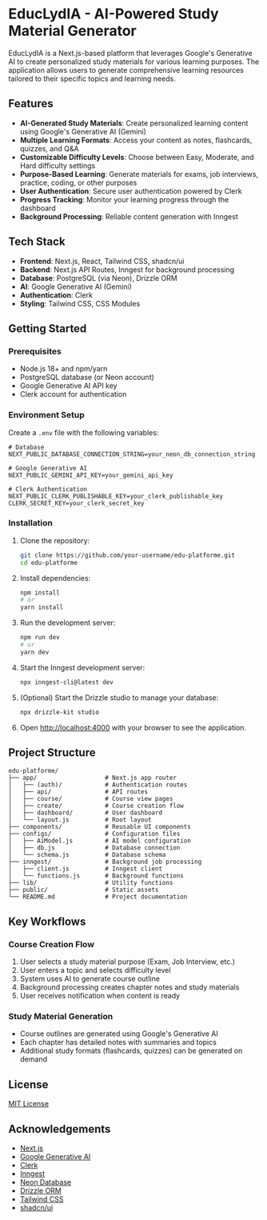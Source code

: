 # EducLydIA - AI-Powered Study Material Generator


EducLydIA is a Next.js-based platform that leverages Google's Generative AI to create personalized study materials for various learning purposes. The application allows users to generate comprehensive learning resources tailored to their specific topics and learning needs.

## Features

- **AI-Generated Study Materials**: Create personalized learning content using Google's Generative AI (Gemini)
- **Multiple Learning Formats**: Access your content as notes, flashcards, quizzes, and Q&A
- **Customizable Difficulty Levels**: Choose between Easy, Moderate, and Hard difficulty settings
- **Purpose-Based Learning**: Generate materials for exams, job interviews, practice, coding, or other purposes
- **User Authentication**: Secure user authentication powered by Clerk
- **Progress Tracking**: Monitor your learning progress through the dashboard
- **Background Processing**: Reliable content generation with Inngest

## Tech Stack

- **Frontend**: Next.js, React, Tailwind CSS, shadcn/ui
- **Backend**: Next.js API Routes, Inngest for background processing
- **Database**: PostgreSQL (via Neon), Drizzle ORM
- **AI**: Google Generative AI (Gemini)
- **Authentication**: Clerk
- **Styling**: Tailwind CSS, CSS Modules

## Getting Started

### Prerequisites

- Node.js 18+ and npm/yarn
- PostgreSQL database (or Neon account)
- Google Generative AI API key
- Clerk account for authentication

### Environment Setup

Create a `.env` file with the following variables:

```env
# Database
NEXT_PUBLIC_DATABASE_CONNECTION_STRING=your_neon_db_connection_string

# Google Generative AI
NEXT_PUBLIC_GEMINI_API_KEY=your_gemini_api_key

# Clerk Authentication
NEXT_PUBLIC_CLERK_PUBLISHABLE_KEY=your_clerk_publishable_key
CLERK_SECRET_KEY=your_clerk_secret_key
```

### Installation

1. Clone the repository:
   ```bash
   git clone https://github.com/your-username/edu-platforme.git
   cd edu-platforme
   ```

2. Install dependencies:
   ```bash
   npm install
   # or
   yarn install
   ```

3. Run the development server:
   ```bash
   npm run dev
   # or
   yarn dev
   ```

4. Start the Inngest development server:
   ```bash
   npx inngest-cli@latest dev
   ```

5. (Optional) Start the Drizzle studio to manage your database:
   ```bash
   npx drizzle-kit studio
   ```

6. Open [http://localhost:4000](http://localhost:4000) with your browser to see the application.

## Project Structure

```
edu-platforme/
├── app/                   # Next.js app router
│   ├── (auth)/            # Authentication routes
│   ├── api/               # API routes
│   ├── course/            # Course view pages
│   ├── create/            # Course creation flow
│   ├── dashboard/         # User dashboard
│   └── layout.js          # Root layout
├── components/            # Reusable UI components
├── configs/               # Configuration files
│   ├── AiModel.js         # AI model configuration
│   ├── db.js              # Database connection
│   └── schema.js          # Database schema
├── inngest/               # Background job processing
│   ├── client.js          # Inngest client
│   └── functions.js       # Background functions
├── lib/                   # Utility functions
├── public/                # Static assets
└── README.md              # Project documentation
```

## Key Workflows

### Course Creation Flow

1. User selects a study material purpose (Exam, Job Interview, etc.)
2. User enters a topic and selects difficulty level
3. System uses AI to generate course outline
4. Background processing creates chapter notes and study materials
5. User receives notification when content is ready

### Study Material Generation

- Course outlines are generated using Google's Generative AI
- Each chapter has detailed notes with summaries and topics
- Additional study formats (flashcards, quizzes) can be generated on demand

## License

[MIT License](LICENSE)

## Acknowledgements

- [Next.js](https://nextjs.org/)
- [Google Generative AI](https://ai.google.dev/)
- [Clerk](https://clerk.com/)
- [Inngest](https://www.inngest.com/)
- [Neon Database](https://neon.tech/)
- [Drizzle ORM](https://orm.drizzle.team/)
- [Tailwind CSS](https://tailwindcss.com/)
- [shadcn/ui](https://ui.shadcn.com/)

